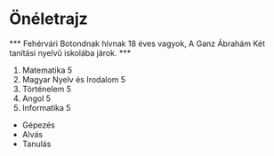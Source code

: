 
# Önéletrajz

*** Fehérvári Botondnak hívnak 18 éves vagyok, A Ganz Ábrahám Két tanítási nyelvű iskolába járok. ***

1. Matematika 5
2. Magyar Nyelv és Irodalom 5
3. Történelem 5
4. Angol 5
5. Informatika 5

- Gépezés
- Alvás
- Tanulás